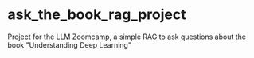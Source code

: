 # ask_the_book_rag_project
Project for the LLM Zoomcamp, a simple RAG to ask questions about the book "Understanding Deep Learning"
